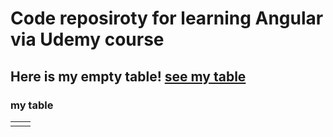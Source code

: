 # Code reposiroty for learning Angular via Udemy course

## Here is my empty table! [see my table](#my-table)

### my table
|||
|--|--|
|||
